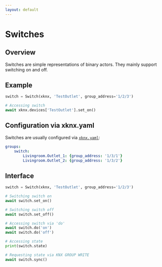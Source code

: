 ```yaml
---
layout: default
---
```


# [](#header-1)Switches

## [](#header-2)Overview

Switches are simple representations of binary actors. They mainly support switching on and off.

## [](#header-2)Example

```python
switch = Switch(xknx, 'TestOutlet', group_address='1/2/3')

# Accessing switch
await xknx.devices['TestOutlet'].set_on()
``` 

## [](#header-2)Configuration via **xknx.yaml**

Switches are usually configured via [`xknx.yaml`](/configuration):

```yaml
groups:
    switch:
        Livingroom.Outlet_1: {group_address: '1/3/1'}
        Livingroom.Outlet_2: {group_address: '1/3/2'} 
```

## [](#header-2)Interface


```python
switch = Switch(xknx, 'TestOutlet', group_address='1/2/3')

# Switching switch on
await switch.set_on()

# Switching switch off
await switch.set_off()

# Accessing switch via 'do'
await switch.do('on')
await switch.do('off')

# Accessing state
print(switch.state)

# Requesting state via KNX GROUP WRITE
await switch.sync()
```


